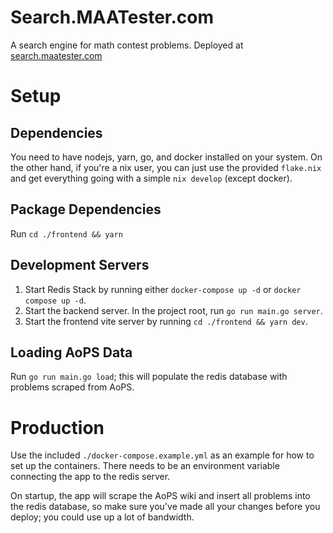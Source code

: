 # Search.MAATester.com

A search engine for math contest problems. Deployed at
[search.maatester.com](https://search.maatester.com)

# Setup

## Dependencies

You need to have nodejs, yarn, go, and docker installed on your system. On the
other hand, if you're a nix user, you can just use the provided `flake.nix` and
get everything going with a simple `nix develop` (except docker).

## Package Dependencies

Run `cd ./frontend && yarn`

## Development Servers

1. Start Redis Stack by running either `docker-compose up -d` or `docker compose up -d`.
2. Start the backend server. In the project root, run `go run main.go server`.
3. Start the frontend vite server by running `cd ./frontend && yarn dev`.

## Loading AoPS Data

Run `go run main.go load`; this will populate the redis database with problems
scraped from AoPS.

# Production

Use the included `./docker-compose.example.yml` as an example for how to set up
the containers. There needs to be an environment variable connecting the app to
the redis server.

On startup, the app will scrape the AoPS wiki and insert all problems into the
redis database, so make sure you've made all your changes before you deploy; you
could use up a lot of bandwidth.
